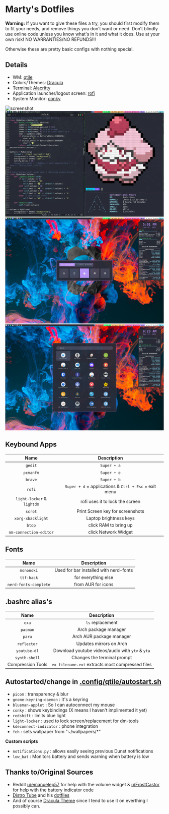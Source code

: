 # Marty's Dotfiles
**Warning:** If you want to give these files a try, you should first modify them to fit your needs, and remove things you don’t want or need. Don’t blindly use online code unless you know what's in it and what it does. Use at your own risk! NO WARRANTIES/NO REFUNDS!!!

Otherwise these are pretty basic configs with nothing special.

## Details
* WM: [qtile](http://www.qtile.org)
* Colors/Themes: [Dracula](https://draculatheme.com)
* Terminal: [Alacritty](https://github.com/alacritty/alacritty)
* Application launcher/logout screen: [rofi](https://github.com/davatorium/rofi)
* System Monitor: [conky](https://en.wikipedia.org/wiki/Conky_(software))

![screenshot](.screenshots/desktop.png)
![screenshot](.screenshots/term-fetch.png)
![screenshot](.screenshots/logout-menu.png)
![screenshot](.screenshots/apps-menu.png)

## Keybound Apps
|Name|Description|
|:----------:|:-------------:|
|`gedit`|`Super + a`|
|`pcmanfm`|`Super + e`|
|`brave`|`Super + b`|
|`rofi`|`Super + d` = applications & `Ctrl + Esc` = exit menu|
|`light-locker` & `lightdm`|rofi uses it to lock the screen|
|`scrot`|Print Screen key for screenshots|
|`xorg-xbacklight`|Laptop brightness keys|
|`btop`|click RAM to bring up|
|`nm-connection-editor`|click Network Widget|

## Fonts
|Name|Description|
|:----------:|:-------------:|
|`mononoki`|Used for bar installed with nerd-fonts|
|`ttf-hack`|for everything else|
|`nerd-fonts-complete`|from AUR for icons|

## .bashrc alias's
|Name|Description|
|:----------:|:-------------:|
|`exa`|`ls` replacement|
|`pacman`|Arch package manager|
|`paru`|Arch AUR package manager|
|`reflector`|Updates mirrors on Arch|
|`youtube-dl`|Download youtube videos/audio with `ytv` & `yta`|
|`synth-shell`|Changes the terminal prompt|
|Compression Tools|`ex filename.ext` extracts most compressed files|


## Autostarted/change in [.config/qtile/autostart.sh](https://github.com/Marty1820/dotfiles/blob/master/.config/qtile/autostart.sh)

+ `picom` : transparency & blur
+ `gnome-keyring-daemon` : It's a keyring
+ `blueman-applet` : So I can autoconnect my mouse
+ `conky` : shows keybindings (X means I haven't implimented it yet)
+ `redshift` : limits blue light
+ `light-locker` : used to lock screen/replacement for dm-tools
+ `kdeconnect-indicator` : phone integration
+ `feh` : sets wallpaper from "~/wallpapers/*"

**Custom scripts**
+ `notifications.py` : allows easily seeing previous Dunst notifications
+ `low_bat` : Monitors battery and sends warning when battery is low

## Thanks to/Original Sources
* Reddit [u/emanuelep57](https://www.reddit.com/user/emanuelep57) for help with the volume widget & [u/FrostCastor](https://www.reddit.com/user/FrostCastor) for help with the battery indicator code
* [Distro Tube](https://distro.tube/) and his [dotfiles](https://gitlab.com/dwt1/dotfiles)
* And of course [Dracula Theme](https://github.com/dracula/dracula-theme) since I tend to use it on everthing I possibly can.
